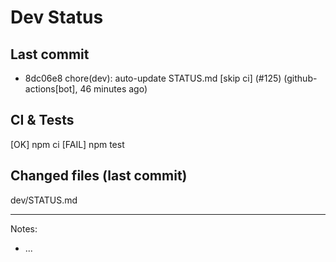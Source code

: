 # Dev Status

## Last commit
- 8dc06e8 chore(dev): auto-update STATUS.md [skip ci] (#125) (github-actions[bot], 46 minutes ago)
## CI & Tests
[OK] npm ci
[FAIL] npm test

## Changed files (last commit)
dev/STATUS.md

---
Notes:
- ...

